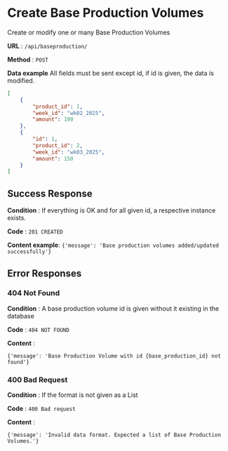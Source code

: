 # Create Base Production Volumes

Create or modify one or many Base Production Volumes

**URL** : `/api/baseproduction/`

**Method** : `POST`

**Data example** All fields must be sent except id, if id is given, the data is modified.

```json
[
    {
        "product_id": 1,
        "week_id": "wk02_2025",
        "amount": 100
    },
    {
        "id": 1,
        "product_id": 2,
        "week_id": "wk03_2025",
        "amount": 150
    }
]
```

## Success Response

**Condition** : If everything is OK and for all given id, a respective instance exists.

**Code** : `201 CREATED`

**Content example**: `{'message': 'Base production volumes added/updated successfully'}`

## Error Responses

### 404 Not Found

**Condition** : A base production volume id is given without it existing in the database

**Code** : `404 NOT FOUND`

**Content** : 

`{'message': 'Base Production Volume with id {base_production_id} not found'}`

### 400 Bad Request

**Condition** : If the format is not given as a List

**Code** : `400 Bad request`

**Content** : 

`{'message': 'Invalid data format. Expected a list of Base Production Volumes.'}`

